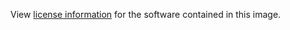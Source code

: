 View [license information](https://github.com/vespa-engine/vespa/blob/master/LICENSE) for the software contained in this image.
